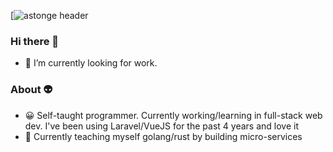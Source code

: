 [![astonge header](https://github-readme-stats.vercel.app/api/?username=astonge&theme=dracula)

### Hi there 👋
- 🔭 I’m currently looking for work.

### About 👽
- 😀 Self-taught programmer. Currently working/learning in full-stack web dev. I've been using Laravel/VueJS for the past 4 years and love it
- 🚧 Currently teaching myself golang/rust by building micro-services
